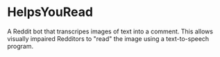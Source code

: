 # HelpsYouRead
A Reddit bot that transcripes images of text into a comment. This allows visually impaired Redditors to "read" the image using a text-to-speech program.
